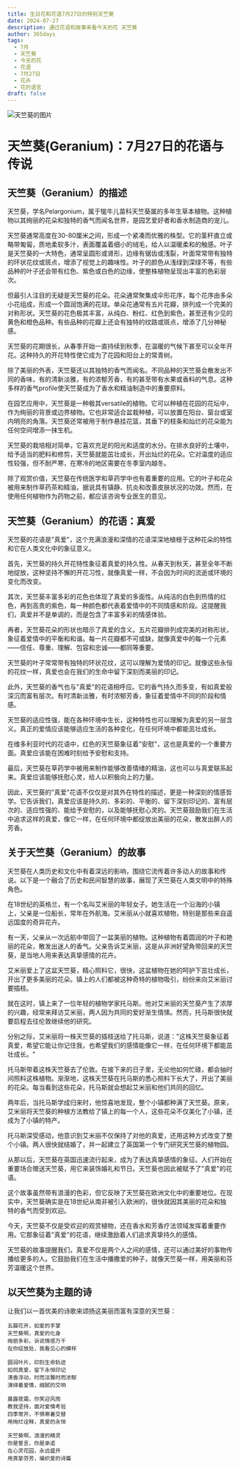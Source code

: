 ```yaml
---
title: 生日花和花语7月27日的特别天竺葵
date: 2024-07-27
description: 通过花语和故事来看今天的花 天竺葵
author: 365days
tags:
  - 7月
  - 天竺葵
  - 今天的花
  - 花语
  - 7月27日
  - 花卉
  - 花的语言
draft: false
---
```



![天竺葵的图片](https://cdn.pixabay.com/photo/2022/06/25/15/54/cranesbill-7283721_1280.jpg#center#center)


# 天竺葵(Geranium)：7月27日的花语与传说

## 天竺葵（Geranium）的描述

天竺葵，学名Pelargonium，属于牻牛儿苗科天竺葵属的多年生草本植物。这种植物以其绚丽的花朵和独特的香气而闻名世界，是园艺爱好者和香水制造商的宠儿。

天竺葵通常高度在30-80厘米之间，形成一个紧凑而优雅的株型。它的茎秆直立或略带匍匐，质地柔软多汁，表面覆盖着细小的绒毛，给人以温暖柔和的触感。叶子是天竺葵的一大特色，通常呈圆形或肾形，边缘有锯齿或浅裂，叶面常常带有独特的环状花纹或斑点，增添了视觉上的趣味性。叶子的颜色从浅绿到深绿不等，有些品种的叶子还会带有红色、紫色或白色的边缘，使整株植物呈现出丰富的色彩层次。

但最引人注目的无疑是天竺葵的花朵。花朵通常聚集成伞形花序，每个花序由多朵小花组成，形成一个圆润饱满的花球。单朵花通常有五片花瓣，排列成一个完美的对称形状。天竺葵的花色极其丰富，从纯白、粉红、红色到紫色，甚至还有少见的黄色和橙色品种。有些品种的花瓣上还会有独特的纹路或斑点，增添了几分神秘感。

天竺葵的花期很长，从春季开始一直持续到秋季，在温暖的气候下甚至可以全年开花。这种持久的开花特性使它成为了花园和阳台上的常青树。

除了美丽的外表，天竺葵还以其独特的香气而闻名。不同品种的天竺葵会散发出不同的香味，有的清新淡雅，有的浓郁芳香，有的甚至带有水果或香料的气息。这种多样的香气profile使天竺葵成为了香水和精油制造中的重要原料。

在园艺应用中，天竺葵是一种极其versatile的植物。它可以种植在花园的花坛中，作为绚丽的背景或边界植物。它也非常适合盆栽种植，可以放置在阳台、窗台或室内明亮的角落。天竺葵还常被用于制作悬挂花篮，其垂下的枝条和灿烂的花朵能为任何空间增添一抹生机。

天竺葵的栽培相对简单，它喜欢充足的阳光和适度的水分。在排水良好的土壤中，给予适当的肥料和修剪，天竺葵就能茁壮成长，开出灿烂的花朵。它对温度的适应性较强，但不耐严寒，在寒冷的地区需要在冬季室内越冬。

除了观赏价值，天竺葵在传统医学和草药学中也有着重要的应用。它的叶子和花朵被用来制作草药茶和精油，据说具有镇静、抗炎和改善皮肤状况的功效。然而，在使用任何植物作为药物之前，都应该咨询专业医生的意见。

## 天竺葵（Geranium）的花语：真爱

天竺葵的花语是"真爱"，这个充满浪漫和深情的花语深深地植根于这种花朵的特性和它在人类文化中的象征意义。

首先，天竺葵的持久开花特性象征着真爱的持久性。从春天到秋天，甚至全年不断地绽放，这种坚持不懈的开花习性，就像真爱一样，不会因为时间的流逝或环境的变化而改变。

其次，天竺葵丰富多彩的花色也体现了真爱的多面性。从纯洁的白色到热情的红色，再到高贵的紫色，每一种颜色都代表着爱情中的不同情感和阶段。这提醒我们，真爱并不是单调的，而是包含了丰富多彩的情感体验。

再者，天竺葵花朵的形状也暗示了真爱的含义。五片花瓣排列成完美的对称形状，象征着爱情中的平衡和和谐。每一片花瓣都不可或缺，就像真爱中的每一个元素——信任、尊重、理解、包容和忠诚——都同等重要。

天竺葵的叶子常常带有独特的环状花纹，这可以理解为爱情的印记。就像这些永恒的花纹一样，真爱也会在我们的生命中留下深刻而美丽的印记。

此外，天竺葵的香气也与"真爱"的花语相呼应。它的香气持久而多变，有如真爱般深沉而富有层次。有时清新淡雅，有时浓郁芳香，象征着爱情中不同的阶段和情感。

天竺葵的适应性强，能在各种环境中生长，这种特性也可以理解为真爱的另一层含义。真正的爱情应该能够适应生活的各种变化，在任何环境中都能茁壮成长。

在维多利亚时代的花语中，红色的天竺葵象征着"安慰"，这也是真爱的一个重要方面。真爱应该能在困难时刻给予安慰和支持。

最后，天竺葵在草药学中被用来制作能够改善情绪的精油，这也可以与真爱联系起来。真爱应该能够抚慰心灵，给人以积极向上的力量。

因此，天竺葵的"真爱"花语不仅仅是对其外在特性的描述，更是一种深刻的情感哲学。它告诉我们，真爱应该是持久的、多彩的、平衡的、留下深刻印记的、富有层次的、适应性强的、能给予安慰的，以及能够抚慰心灵的。天竺葵鼓励我们在生活中追求这样的真爱，像它一样，在任何环境中都绽放出美丽的花朵，散发出醉人的芳香。

## 关于天竺葵（Geranium）的故事

天竺葵在人类历史和文化中有着深远的影响，围绕它流传着许多动人的故事和传说。以下是一个融合了历史和民间智慧的故事，展现了天竺葵在人类文明中的特殊角色。

在18世纪的英格兰，有一个名叫艾米丽的年轻女子。她生活在一个沿海的小镇上，父亲是一位船长，常年在外航海。艾米丽从小就喜欢植物，特别是那些来自遥远国度的奇异花卉。

有一天，父亲从一次远航中带回了一盆美丽的植物。这种植物有着圆润的叶子和艳丽的花朵，散发出迷人的香气。父亲告诉艾米丽，这是从非洲好望角带回来的天竺葵，是当地人用来表达真挚感情的花卉。

艾米丽爱上了这盆天竺葵，精心照料它，很快，这盆植物在她的呵护下茁壮成长，开出了更多美丽的花朵。镇上的人们都被这种奇特的植物吸引，纷纷来向艾米丽讨要插枝。

就在这时，镇上来了一位年轻的植物学家托马斯。他对艾米丽的天竺葵产生了浓厚的兴趣，经常来拜访艾米丽，两人因为共同的爱好渐生情愫。然而，托马斯很快就要启程去往伦敦继续他的研究。

分别之际，艾米丽将一株天竺葵的插枝送给了托马斯，说道："这株天竺葵象征着真爱，希望它能让你记住我，也希望我们的感情能像它一样，在任何环境下都能茁壮成长。"

托马斯带着这株天竺葵去了伦敦。在接下来的日子里，无论他如何忙碌，都会抽时间照料这株植物。渐渐地，这株天竺葵在托马斯的悉心照料下长大了，开出了美丽的花朵。每当看到这些花朵，托马斯就会想起艾米丽和他们共同的回忆。

两年后，当托马斯学成归来时，他惊喜地发现，整个小镇都种满了天竺葵。原来，艾米丽将天竺葵的种植方法教给了镇上的每一个人，这些花朵不仅美化了小镇，还成为了小镇的特产。

托马斯深受感动，他意识到艾米丽不仅保持了对他的真爱，还用这种方式改变了整个小镇。两人很快就结婚了，并一起建立了英国第一个专门研究天竺葵的植物园。

从那以后，天竺葵在英国迅速流行起来，成为了表达真挚感情的象征。人们开始在重要场合赠送天竺葵，用它来装饰婚礼和节日。天竺葵也因此被赋予了"真爱"的花语。

这个故事虽然带有浪漫的色彩，但它反映了天竺葵在欧洲文化中的重要地位。在现实中，天竺葵确实是在18世纪从南非被引入欧洲的，很快就因其美丽的花朵和独特的香气而受到欢迎。

今天，天竺葵不仅是受欢迎的观赏植物，还在香水和芳香疗法领域发挥着重要作用。它那象征着"真爱"的花语，继续激励着人们追求真挚持久的感情。

天竺葵的故事提醒我们，真爱不仅是两个人之间的感情，还可以通过美好的事物传播给更多的人。它鼓励我们在生活中播撒爱的种子，就像天竺葵一样，用美丽和芬芳温暖这个世界。

## 以天竺葵为主题的诗

让我们以一首优美的诗歌来颂扬这美丽而富有深意的天竺葵：

```
五瓣花开，如爱的手掌
天竺葵啊，真爱的化身
绚丽多彩，诉说情感万千
在你绽放处，我看见心的模样

圆润叶片，印刻生命轨迹
如同真爱，留下永恒印记
清香浮动，时而淡雅时而浓郁
演绎着爱情，细腻的交响

晨露夜霜，你笑迎风雨
教我坚持，面对爱情考验
四季常开，不惧寒暑交替
用绚烂诠释，真爱的永恒

天竺葵啊，浪漫的精灵
你是誓言，你是承诺
在心灵花园，永远盛开
用真挚芬芳，编织爱的诗篇
```

